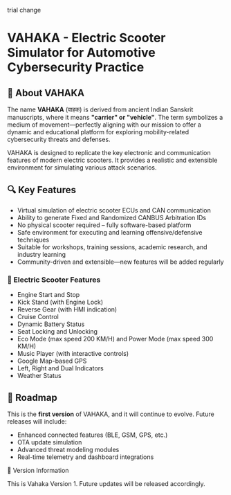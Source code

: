 trial change
# VAHAKA - Electric Scooter Simulator for Automotive Cybersecurity Practice

## 🚦 About VAHAKA

The name **VAHAKA** (वाहक) is derived from ancient Indian Sanskrit manuscripts, where it means **"carrier" or "vehicle"**. The term symbolizes a medium of movement—perfectly aligning with our mission to offer a dynamic and educational platform for exploring mobility-related cybersecurity threats and defenses.

VAHAKA is designed to replicate the key electronic and communication features of modern electric scooters. It provides a realistic and extensible environment for simulating various attack scenarios.

## 🔍 Key Features

-   Virtual simulation of electric scooter ECUs and CAN communication
-   Ability to generate Fixed and Randomized CANBUS Arbitration IDs
-   No physical scooter required – fully software-based platform
-   Safe environment for executing and learning offensive/defensive techniques
-   Suitable for workshops, training sessions, academic research, and industry learning
-   Community-driven and extensible—new features will be added regularly

### 🛵 Electric Scooter Features
-   Engine Start and Stop
-   Kick Stand (with Engine Lock)
-   Reverse Gear (with HMI indication)
-   Cruise Control
-   Dynamic Battery Status 
-   Seat Locking and Unlocking
-   Eco Mode (max speed 200 KM/H) and Power Mode (max speed 300 KM/H)
-   Music Player (with interactive controls)
-   Google Map-based GPS
-   Left, Right and Dual Indicators
-   Weather Status

## 🚀 Roadmap

This is the **first version** of VAHAKA, and it will continue to evolve. Future releases will include:

-   Enhanced connected features (BLE, GSM, GPS, etc.)
-   OTA update simulation
-   Advanced threat modeling modules
-   Real-time telemetry and dashboard integrations


📢 Version Information

This is Vahaka Version 1. Future updates will be released accordingly.

